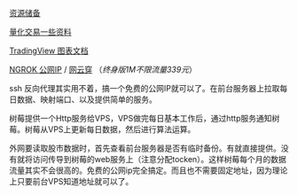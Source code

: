 

[资源储备](科技/金融项目/资源.md)

[量化交易一些资料](经济/股市/量化交易/)

[TradingView 图表文档](https://zlq4863947.gitbook.io/tradingview/home)

[NGROK 公网IP](https://ngrok.com/pricing)  / [网云穿](https://www.xiaomy.net/pay?type=1) （*终身版1M不限流量339元*）

ssh 反向代理其实用不着，搞一个免费的公网IP就可以了。在前台服务器上拉取每日数据、映射端口、以及提供简单的服务。

树莓提供一个Http服务给VPS，VPS做完每日基本工作后，通过http服务通知树莓。树莓从VPS上更新每日数据，然后进行算法运算。

外网要读取股市数据时，首先查看前台服务器是否有临时备份。有就直接提供。没有就将访问传导到树莓的web服务上（注意分配tocken）。这样树莓每个月的数据流量其实不会很高的。免费的公网ip完全搞定。而且也不需要固定地址，因为理论上只要前台VPS知道地址就可以了。